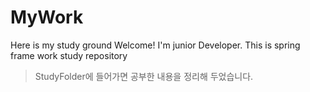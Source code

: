 # MyWork
Here is my study ground Welcome!
I'm junior Developer. This is spring frame work study repository


>StudyFolder에 들어가면 공부한 내용을 정리해 두었습니다.